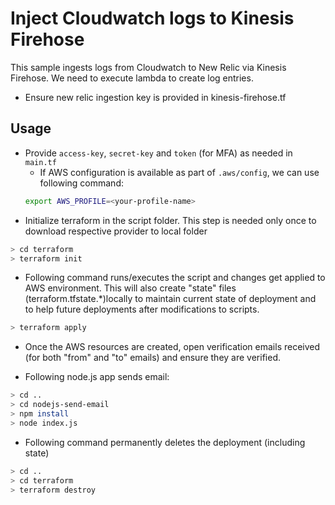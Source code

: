 # Inject Cloudwatch logs to Kinesis Firehose

This sample ingests logs from Cloudwatch to New Relic via Kinesis Firehose.  We need to execute lambda to create log entries.

- Ensure new relic ingestion key is provided in kinesis-firehose.tf

## Usage

- Provide `access-key`, `secret-key` and `token` (for MFA) as needed in `main.tf`
  - If AWS configuration is available as part of `.aws/config`, we can use following command:
  ```bash
  export AWS_PROFILE=<your-profile-name>
  ```
- Initialize terraform in the script folder. This step is needed only once to download respective provider to local folder

```bash
> cd terraform
> terraform init
```

- Following command runs/executes the script and changes get applied to AWS environment. This will also create "state" files (terraform.tfstate.\*)locally to maintain current state of deployment and to help future deployments after modifications to scripts.

```bash
> terraform apply
```

- Once the AWS resources are created, open verification emails received (for both "from" and "to" emails) and ensure they are verified.

- Following node.js app sends email:

```bash
> cd ..
> cd nodejs-send-email
> npm install
> node index.js
```

- Following command permanently deletes the deployment (including state)

```bash
> cd ..
> cd terraform
> terraform destroy
```
